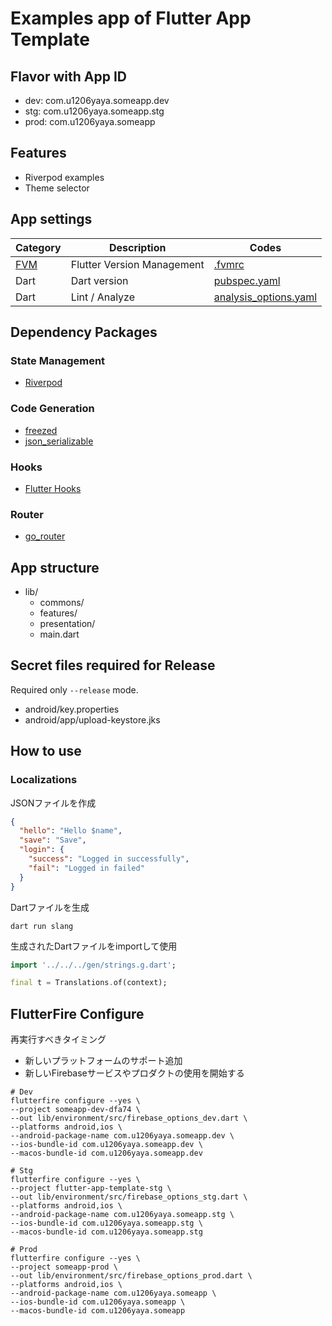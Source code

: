 # Examples app of Flutter App Template

## Flavor with App ID

- dev: com.u1206yaya.someapp.dev
- stg: com.u1206yaya.someapp.stg
- prod: com.u1206yaya.someapp

## Features
- Riverpod examples
- Theme selector

## App settings
|Category|Description|Codes|
|---|---|---|
| [FVM](https://github.com/leoafarias/fvm) | Flutter Version Management | [.fvmrc](../../.fvmrc) |
| Dart | Dart version | [pubspec.yaml](./pubspec.yaml) |
| Dart | Lint / Analyze | [analysis_options.yaml](./analysis_options.yaml) |

## Dependency Packages

### State Management
- [Riverpod](https://riverpod.dev/)

### Code Generation
- [freezed](https://pub.dev/packages/freezed)
- [json_serializable](https://pub.dev/packages/json_serializable)

### Hooks
- [Flutter Hooks](https://pub.dev/packages/flutter_hooks)

### Router
- [go_router](https://pub.dev/packages/go_router)

## App structure

- lib/
    - commons/
    - features/
    - presentation/
  - main.dart

## Secret files required for Release

Required only `--release` mode.

- android/key.properties
- android/app/upload-keystore.jks

## How to use
### Localizations
JSONファイルを作成
```json
{
  "hello": "Hello $name",
  "save": "Save",
  "login": {
    "success": "Logged in successfully",
    "fail": "Logged in failed"
  }
}
```
Dartファイルを生成
```shell
dart run slang
```

生成されたDartファイルをimportして使用
```dart
import '../../../gen/strings.g.dart';

final t = Translations.of(context);
```

## FlutterFire Configure
再実行すべきタイミング
- 新しいプラットフォームのサポート追加
- 新しいFirebaseサービスやプロダクトの使用を開始する

```shell
# Dev
flutterfire configure --yes \
--project someapp-dev-dfa74 \
--out lib/environment/src/firebase_options_dev.dart \
--platforms android,ios \
--android-package-name com.u1206yaya.someapp.dev \
--ios-bundle-id com.u1206yaya.someapp.dev \
--macos-bundle-id com.u1206yaya.someapp.dev

# Stg
flutterfire configure --yes \
--project flutter-app-template-stg \
--out lib/environment/src/firebase_options_stg.dart \
--platforms android,ios \
--android-package-name com.u1206yaya.someapp.stg \
--ios-bundle-id com.u1206yaya.someapp.stg \
--macos-bundle-id com.u1206yaya.someapp.stg

# Prod
flutterfire configure --yes \
--project someapp-prod \
--out lib/environment/src/firebase_options_prod.dart \
--platforms android,ios \
--android-package-name com.u1206yaya.someapp \
--ios-bundle-id com.u1206yaya.someapp \
--macos-bundle-id com.u1206yaya.someapp
```
